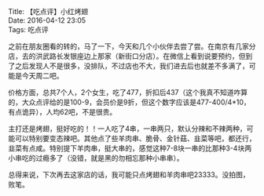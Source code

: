 Title: 【吃点评】小红烤翅  
Date: 2016-04-12 23:05  
Tags: 吃点评  

之前在朋友圈看的转的，马了一下，今天和几个小伙伴去尝了尝。在南京有几家分店，去的洪武路长发银座边上那家（新街口分店）。在微信上看到说要预约，但到了之后发现人不是很多，没排队，不过店也不大，我们进去后也就差不多满了，可能是今天周二吧。

价格方面，总共7个人，2个女生，吃了477，折扣后437（这个我真不知道咋算的，大众点评给的是100-9，会员价是9折，但这个数字应该是477-400/4*10，有点诡异），人均62吧，不是很贵。

主打还是烤翅，挺好吃的！！一人吃了4串，一串两只，默认分辣和不辣两种，可能可以特别要变态辣吧。其他点了些羊肉串、脆骨、金针菇、韭菜等吧，都还行，韭菜有点咸。特别提下羊肉串，挺大串的，感觉这种7-8块一串的比那种3-4块两小串吃的过瘾多了（没错，就是黑的勿相忘那种小串串）。

总得来说，下次再去这家店的话，我可能只点烤翅和羊肉串吧23333。没拍图，败笔。